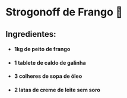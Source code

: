 # Strogonoff de Frango :chicken:



## **Ingredientes:** 



- #### 1kg de peito de frango

- #### 1 tablete de caldo de galinha

- #### 3 colheres de sopa de óleo

- #### 2 latas de creme de leite sem soro

  



















